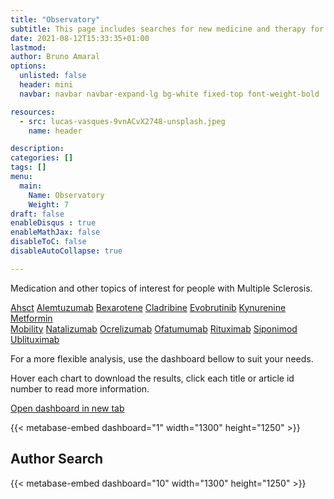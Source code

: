 ```yaml
---
title: "Observatory"
subtitle: This page includes searches for new medicine and therapy for Multiple Sclerosis.
date: 2021-08-12T15:33:35+01:00
lastmod: 
author: Bruno Amaral
options:
  unlisted: false
  header: mini
  navbar: navbar navbar-expand-lg bg-white fixed-top font-weight-bold

resources:
  - src: lucas-vasques-9vnACvX2748-unsplash.jpeg
    name: header

description: 
categories: []
tags: []
menu:
  main:
    Name: Observatory
    Weight: 7
draft: false
enableDisqus : true
enableMathJax: false
disableToC: false
disableAutoCollapse: true

---
```


Medication and other topics of interest for people with Multiple Sclerosis.

<div class="row">
  <div class="col-md-4">
    <div class="list-group">
      <a href="https://gregory-ms.com/categories/ahsct/" class="list-group-item list-group-item-action btn btn-info font-weight-bold">Ahsct</a>
      <a href="https://gregory-ms.com/categories/alemtuzumab/" class="list-group-item list-group-item-action btn btn-info font-weight-bold">Alemtuzumab</a>
      <a href="https://gregory-ms.com/categories/bexarotene/" class="list-group-item list-group-item-action btn btn-info font-weight-bold">Bexarotene</a>
      <a href="https://gregory-ms.com/categories/cladribine/" class="list-group-item list-group-item-action btn btn-info font-weight-bold">Cladribine</a>
      <a href="https://gregory-ms.com/categories/evobrutinib/" class="list-group-item list-group-item-action btn btn-info font-weight-bold">Evobrutinib</a>
      <a href="https://gregory-ms.com/categories/kynurenine/" class="list-group-item list-group-item-action btn btn-info font-weight-bold">Kynurenine</a>
      <a href="https://gregory-ms.com/categories/metformin/" class="list-group-item list-group-item-action btn btn-info font-weight-bold">Metformin</a>
    </div>
  </div>
  <div class="col-md-4">
    <div class="list-group">
      <a href="https://gregory-ms.com/categories/mobility/" class="list-group-item list-group-item-action btn btn-info font-weight-bold">Mobility</a>
      <a href="https://gregory-ms.com/categories/natalizumab/" class="list-group-item list-group-item-action btn btn-info font-weight-bold">Natalizumab</a>
      <a href="https://gregory-ms.com/categories/ocrelizumab/" class="list-group-item list-group-item-action btn btn-info font-weight-bold">Ocrelizumab</a>
      <a href="https://gregory-ms.com/categories/ofatumumab/" class="list-group-item list-group-item-action btn btn-info font-weight-bold">Ofatumumab</a>
      <a href="https://gregory-ms.com/categories/rituximab/" class="list-group-item list-group-item-action btn btn-info font-weight-bold">Rituximab</a>
      <a href="https://gregory-ms.com/categories/siponimod/" class="list-group-item list-group-item-action btn btn-info font-weight-bold">Siponimod</a>
      <a href="https://gregory-ms.com/categories/ublituximab/" class="list-group-item list-group-item-action btn btn-info font-weight-bold">Ublituximab</a>
    </div>
  </div>
</div>


For a more flexible analysis, use the dashboard bellow to suit your needs.

Hover each chart to download the results, click each title or article id number to read more information.

<a href="https://metabase.gregory-ms.com/public/dashboard/39cbe602-4d42-46af-bfe4-0de04ef5e5f9" target="_blank" data-umami-event="click--open-dashboard-new-tab">Open dashboard in new tab <i class="fas fa-external-link-square-alt"></i></a> 

{{< metabase-embed dashboard="1" width="1300" height="1250" >}}

## Author Search

{{< metabase-embed dashboard="10" width="1300" height="1250" >}}
